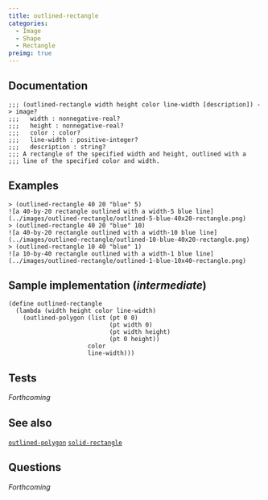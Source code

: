```yaml
---
title: outlined-rectangle
categories: 
  - Image
  - Shape
  - Rectangle
preimg: true
---
```

## Documentation

```
;;; (outlined-rectangle width height color line-width [description]) -> image?
;;;   width : nonnegative-real?
;;;   height : nonnegative-real?
;;;   color : color?
;;;   line-width : positive-integer?
;;;   description : string?
;;; A rectangle of the specified width and height, outlined with a
;;; line of the specified color and width.
```

## Examples

```
> (outlined-rectangle 40 20 "blue" 5)
![a 40-by-20 rectangle outlined with a width-5 blue line](../images/outlined-rectangle/outlined-5-blue-40x20-rectangle.png)
> (outlined-rectangle 40 20 "blue" 10)
![a 40-by-20 rectangle outlined with a width-10 blue line](../images/outlined-rectangle/outlined-10-blue-40x20-rectangle.png)
> (outlined-rectangle 10 40 "blue" 1)
![a 10-by-40 rectangle outlined with a width-1 blue line](../images/outlined-rectangle/outlined-1-blue-10x40-rectangle.png)
```

## Sample implementation (_intermediate_)

```
(define outlined-rectangle
  (lambda (width height color line-width)
    (outlined-polygon (list (pt 0 0) 
                            (pt width 0) 
                            (pt width height)
                            (pt 0 height))
                      color
                      line-width)))
```

## Tests

_Forthcoming_

## See also

[`outlined-polygon`](../procs/outlined-polygon)
[`solid-rectangle`](../procs/solid-rectangle)

## Questions

_Forthcoming_
